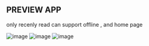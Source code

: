 ## PREVIEW APP

only recenly read can support offline , and home page

![image](https://user-images.githubusercontent.com/75843138/180628968-87bc79c6-ed2a-43c8-916b-49c20df1a467.png)
![image](https://user-images.githubusercontent.com/75843138/180628993-0b67e482-7a8b-43f6-88ab-ce97f50757ef.png)
![image](https://user-images.githubusercontent.com/75843138/180629013-4c5622f9-581a-4248-a75d-04fcd1569775.png)
